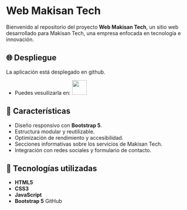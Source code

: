 # Web Makisan Tech

Bienvenido al repositorio del proyecto **Web Makisan Tech**, un sitio web desarrollado para Makisan Tech, una empresa enfocada en tecnología e innovación.

## 🌐 Despliegue

La aplicación está desplegado en github. 

- Puedes vesuilizarla en: <a href="https://jonathansansok.github.io/web-makisan-tech/"><img src="https://cdn-icons-png.flaticon.com/512/5602/5602732.png" width="40" height="40"/></a>

## 📌 Características

- Diseño responsivo con **Bootstrap 5**.
- Estructura modular y reutilizable.
- Optimización de rendimiento y accesibilidad.
- Secciones informativas sobre los servicios de Makisan Tech.
- Integración con redes sociales y formulario de contacto.

## 🚀 Tecnologías utilizadas

- **HTML5**
- **CSS3**
- **JavaScript**
- **Bootstrap 5**
GitHub
